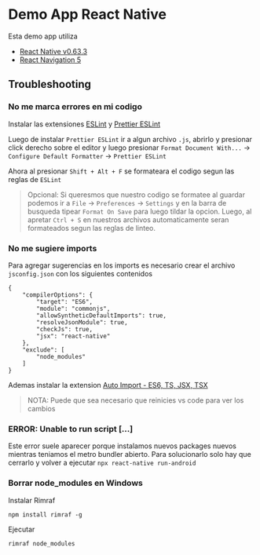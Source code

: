 # Demo App React Native

Esta demo app utiliza
* [React Native v0.63.3](https://reactnative.dev/blog/2020/07/06/version-0.63)
* [React Navigation 5](https://reactnavigation.org/docs/getting-started)


## Troubleshooting
### No me marca errores en mi codigo
Instalar las extensiones [ESLint](https://marketplace.visualstudio.com/items?itemName=dbaeumer.vscode-eslint) y [Prettier ESLint](https://marketplace.visualstudio.com/items?itemName=rvest.vs-code-prettier-eslint)


Luego de instalar `Prettier ESLint` ir a algun archivo `.js`, abrirlo y presionar click derecho sobre el editor y luego presionar `Format Document With...` -> `Configure Default Formatter` -> `Prettier ESLint`

Ahora al presionar `Shift + Alt + F` se formateara el codigo segun las reglas de `ESLint`

>Opcional: Si queresmos que nuestro codigo se formatee al guardar podemos ir a `File` -> `Preferences` -> `Settings` y en la barra de busqueda tipear `Format On Save` para luego tildar la opcion. Luego, al apretar `Ctrl + S` en nuestros archivos automaticamente seran formateados segun las reglas de linteo.


### No me sugiere imports
Para agregar sugerencias en los imports es necesario crear el archivo `jsconfig.json` con los siguientes contenidos
```
{
    "compilerOptions": {
        "target": "ES6",
        "module": "commonjs",
        "allowSyntheticDefaultImports": true,
        "resolveJsonModule": true,
        "checkJs": true,
        "jsx": "react-native"
    },
    "exclude": [
        "node_modules"
    ]
}
```

Ademas instalar la extension [Auto Import - ES6, TS, JSX, TSX](https://marketplace.visualstudio.com/items?itemName=NuclleaR.vscode-extension-auto-importv)

> NOTA: Puede que sea necesario que reinicies vs code para ver los cambios


### ERROR: Unable to run script [...] 
Este error suele aparecer porque instalamos nuevos packages nuevos mientras teniamos el metro bundler abierto. Para solucionarlo solo hay que cerrarlo y volver a ejecutar `npx react-native run-android`


### Borrar node_modules en Windows
Instalar Rimraf
```
npm install rimraf -g
```

Ejecutar 
```
rimraf node_modules
```